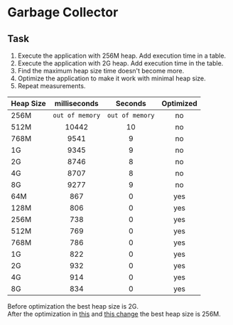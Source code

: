 # Garbage Collector

## Task
1. Execute the application with 256M heap. Add execution time in a table.
2. Execute the application with 2G heap. Add execution time in the table.
3. Find the maximum heap size time doesn't become more.
4. Optimize the application to make it work with minimal heap size.
5. Repeat measurements.

| Heap Size | milliseconds | Seconds | Optimized
| ------------- |:-------------:|:----:|:---:|
| 256M | `out of memory` | `out of memory` | no |
| 512M | 10442 | 10 | no |
| 768M | 9541 | 9 | no |
| 1G | 9345 | 9 | no |
| 2G | 8746 | 8 | no |
| 4G | 8707 | 8 | no |
| 8G | 9277 | 9 | no |
| 64M | 867 | 0 | yes |
| 128M | 806 | 0 | yes |
| 256M | 738 | 0 | yes |
| 512M | 769 | 0 | yes |
| 768M | 786 | 0 | yes |
| 1G | 822 | 0 | yes |
| 2G | 932 | 0 | yes |
| 4G | 914 | 0 | yes |
| 8G | 834 | 0 | yes |

Before optimization the best heap size is 2G. \
After the optimization in [this](https://github.com/shurupov/2021-12-otus-java-professional-shurupov/commit/03285e28c7f8c132ec68697c5729ddecf92cf2e7#diff-e8fbf648f04dc10b6894d551af0e8c0b741b7e43a80d0b2414a70f410ed32c01R23) and [this change](https://github.com/shurupov/2021-12-otus-java-professional-shurupov/commit/4b29f5c0a4064755f4b75c2c347d11b5554f9d8a#diff-baf4b6947b0e5609506225d689b6887e8c210a3661eeefb7e36ccd2410965aeb) the best heap size is 256M.



